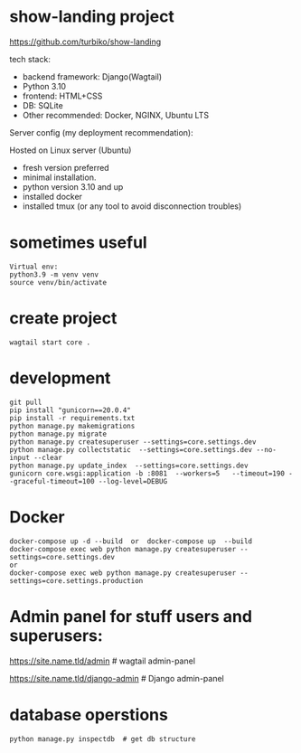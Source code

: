 # show-landing project

https://github.com/turbiko/show-landing

tech stack:

- backend framework: Django(Wagtail)
- Python 3.10
- frontend: HTML+CSS
- DB: SQLite
- Other recommended: Docker, NGINX, Ubuntu LTS

Server config (my deployment recommendation):

 Hosted on Linux server (Ubuntu)
- fresh version preferred
- minimal installation.
- python version 3.10 and up
- installed docker
- installed tmux (or any tool to avoid disconnection troubles)

# sometimes useful

    Virtual env:
    python3.9 -m venv venv
    source venv/bin/activate

# create project
    wagtail start core .

# development

    git pull
    pip install "gunicorn==20.0.4"
    pip install -r requirements.txt
    python manage.py makemigrations
    python manage.py migrate
    python manage.py createsuperuser --settings=core.settings.dev
    python manage.py collectstatic  --settings=core.settings.dev --no-input --clear
    python manage.py update_index  --settings=core.settings.dev
    gunicorn core.wsgi:application -b :8081  --workers=5   --timeout=190 --graceful-timeout=100 --log-level=DEBUG

# Docker

    docker-compose up -d --build  or  docker-compose up  --build
    docker-compose exec web python manage.py createsuperuser --settings=core.settings.dev
    or
    docker-compose exec web python manage.py createsuperuser --settings=core.settings.production

# Admin panel for stuff users and superusers:

https://site.name.tld/admin # wagtail admin-panel

https://site.name.tld/django-admin  # Django admin-panel

# database operstions

    python manage.py inspectdb  # get db structure


